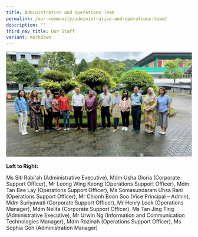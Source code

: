 ```yaml
---
title: Administration and Operations Team
permalink: /our-community/administrative-and-operations-team/
description: ""
third_nav_title: Our Staff
variant: markdown
---
```

![](/images/2024%20Photos/Staff%20Photo/SAT__2_.jpg)

**Left to Right:**

Ms Siti Rabi'ah (Administrative Executive), Mdm Usha Gloria (Corporate Support Officer), Mr Leong Wing Keong (Operations Support Officer), Mdm Tan Bee Lay (Operations Support Officer), Ms Somasundaram Uhsa Rani (Operations Support Officer), Mr Chionh Boon Soo (Vice Principal – Admin), Mdm Suriyawati (Corporate Support Officer), Mr Henry Look (Operations Manager), Mdm Nelita (Corporate Support Officer), Ms Tan Jing Ting (Administrative Executive), Mr Urwin Ng (Information and Communication Technologies Manager), Mdm Rozinah (Operations Support Officer), Ms Sophia Goh (Administration Manager)
